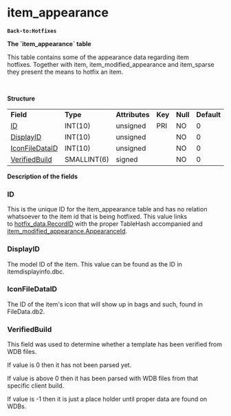 # item\_appearance

**`Back-to:Hotfixes`**

**The \`item\_appearance\` table**

This table contains some of the appearance data regarding item hotfixes. Together with item, item\_modified\_appearance and item\_sparse they present the means to hotfix an item.

 

**Structure**

|                                                   |             |                |         |          |             |           |             |
|---------------------------------------------------|-------------|----------------|---------|----------|-------------|-----------|-------------|
| **Field**                                         | **Type**    | **Attributes** | **Key** | **Null** | **Default** | **Extra** | **Comment** |
| [ID](#item_appearance-ID)                         | INT(10)     | unsigned       | PRI     | NO       | 0           |           |             |
| [DisplayID](#item_appearance-DisplayID)           | INT(10)     | unsigned       |         | NO       | 0           |           |             |
| [IconFileDataID](#item_appearance-IconFileDataID) | INT(10)     | unsigned       |         | NO       | 0           |           |             |
| [VerifiedBuild](#item_appearance-VerifiedBuild)   | SMALLINT(6) | signed         |         | NO       | 0           |           |             |

**Description of the fields**

### **ID**

This is the unique ID for the item\_appearance table and has no relation whatsoever to the item id that is being hotfixed.
This value links to [hotfix\_data.RecordID](hotfix_data#hotfix_data-hotfix_data-RecordID) with the proper TableHash accompanied and [item\_modified\_appearance.AppearanceId](item_modified_appearance#item_modified_appearance-AppearanceID).

### DisplayID

The model ID of the item. This value can be found as the ID in itemdisplayinfo.dbc.

### IconFileDataID

The ID of the item's icon that will show up in bags and such, found in FileData.db2.

### VerifiedBuild

This field was used to determine whether a template has been verified from WDB files.

If value is 0 then it has not been parsed yet.

If value is above 0 then it has been parsed with WDB files from that specific client build.

If value is -1 then it is just a place holder until proper data are found on WDBs.


